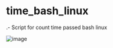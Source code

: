 # time_bash_linux

.- Script for count time passed bash linux

![image](https://github.com/espanarod19/time_bash_linux/assets/54157157/3808c72d-ed24-4de0-a046-ec7c3b002f0f)

